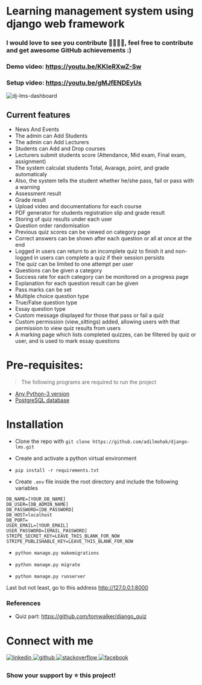 # Learning management system using django web framework

### I would love to see you contribute 👩‍💻👩‍💻, feel free to contribute and get awesome GitHub achievements :)
### Demo video: https://youtu.be/KKIeRXwZ-Sw
### Setup video: https://youtu.be/gMJfENDEyUs

![dj-lms-dashboard](https://user-images.githubusercontent.com/60693922/212262964-5b5f2cb9-59b6-4be8-bf29-63a5265a7a9e.png)

Current features
----------------
* News And Events
* The admin can Add Students
* The admin can Add Lecturers
* Students can Add and Drop courses
* Lecturers submit students score (Attendance, Mid exam, Final exam, assignment)
* The system calculat students Total, Avarage, point, and grade automaticaly
* Also, the system tells the student whether he/she pass, fail or pass with a warning
* Assessment result
* Grade result
* Upload video and documentations for each course
* PDF generator for students registration slip and grade result
* Storing of quiz results under each user
* Question order randomisation
* Previous quiz scores can be viewed on category page
* Correct answers can be shown after each question or all at once at the end
* Logged in users can return to an incomplete quiz to finish it and non-logged in users can complete a quiz if their session persists
* The quiz can be limited to one attempt per user
* Questions can be given a category
* Success rate for each category can be monitored on a progress page
* Explanation for each question result can be given
* Pass marks can be set
* Multiple choice question type
* True/False question type
* Essay question type
* Custom message displayed for those that pass or fail a quiz
* Custom permission (view_sittings) added, allowing users with that permission to view quiz results from users
* A marking page which lists completed quizzes, can be filtered by quiz or user, and is used to mark essay questions

# Pre-requisites:

> The following programs are required to run the project

- [Any Python-3 version](https://www.python.org/downloads/)
- [PostgreSQL database](https://www.postgresql.org/download/)

# Installation

- Clone the repo with `git clone https://github.com/adilmohak/django-lms.git`

- Create and activate a python virtual environment

- `pip install -r requirements.txt`

- Create `.env` file inside the root directory and include the following variables
```config
DB_NAME=[YOUR_DB_NAME]
DB_USER=[DB_ADMIN_NAME]
DB_PASSWORD=[DB_PASSWORD]
DB_HOST=localhost
DB_PORT=
USER_EMAIL=[YOUR_EMAIL]
USER_PASSWORD=[EMAIL_PASSWORD]
STRIPE_SECRET_KEY=LEAVE_THIS_BLANK_FOR_NOW
STRIPE_PUBLISHABLE_KEY=LEAVE_THIS_BLANK_FOR_NOW
```

- `python manage.py makemigrations`

- `python manage.py migrate`

- `python manage.py runserver`

Last but not least, go to this address http://127.0.0.1:8000

### References
- Quiz part: https://github.com/tomwalker/django_quiz

# Connect with me

<div>
<a href="https://www.linkedin.com/in/adilmohak" target="_blank">
<img src=https://img.shields.io/badge/linkedin-%231E77B5.svg?&style=for-the-badge&logo=linkedin&logoColor=white alt=linkedin style="margin-bottom: 5px;" />
</a>
<a href="https://github.com/adilmohak" target="_blank">
<img src=https://img.shields.io/badge/github-%2324292e.svg?&style=for-the-badge&logo=github&logoColor=white alt=github style="margin-bottom: 5px;" />
</a>
<a href="https://stackoverflow.com/users/12872688/adil-mohak" target="_blank">
<img src=https://img.shields.io/badge/stackoverflow-%23F28032.svg?&style=for-the-badge&logo=stackoverflow&logoColor=white alt=stackoverflow style="margin-bottom: 5px;" />
</a>
<a href="https://www.facebook.com/adilmohak1" target="_blank">
<img src=https://img.shields.io/badge/facebook-%232E87FB.svg?&style=for-the-badge&logo=facebook&logoColor=white alt=facebook style="margin-bottom: 5px;" />
</a>
</div>

### Show your support by ⭐️ this project!
